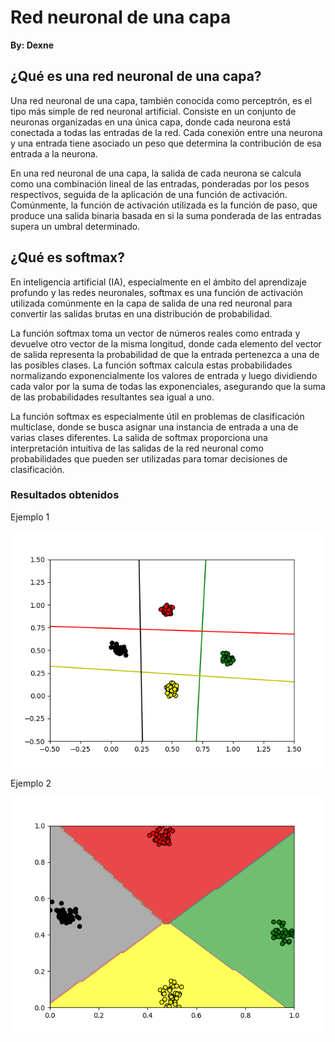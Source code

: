 # Red neuronal de una capa

**By: Dexne**

## ¿Qué es una red neuronal de una capa?

Una red neuronal de una capa, también conocida como perceptrón, es el tipo más simple de red neuronal artificial. Consiste en un conjunto de neuronas organizadas en una única capa, donde cada neurona está conectada a todas las entradas de la red. Cada conexión entre una neurona y una entrada tiene asociado un peso que determina la contribución de esa entrada a la neurona.

En una red neuronal de una capa, la salida de cada neurona se calcula como una combinación lineal de las entradas, ponderadas por los pesos respectivos, seguida de la aplicación de una función de activación. Comúnmente, la función de activación utilizada es la función de paso, que produce una salida binaria basada en si la suma ponderada de las entradas supera un umbral determinado.

## ¿Qué es softmax?

En inteligencia artificial (IA), especialmente en el ámbito del aprendizaje profundo y las redes neuronales, softmax es una función de activación utilizada comúnmente en la capa de salida de una red neuronal para convertir las salidas brutas en una distribución de probabilidad.

La función softmax toma un vector de números reales como entrada y devuelve otro vector de la misma longitud, donde cada elemento del vector de salida representa la probabilidad de que la entrada pertenezca a una de las posibles clases. La función softmax calcula estas probabilidades normalizando exponencialmente los valores de entrada y luego dividiendo cada valor por la suma de todas las exponenciales, asegurando que la suma de las probabilidades resultantes sea igual a uno.

La función softmax es especialmente útil en problemas de clasificación multiclase, donde se busca asignar una instancia de entrada a una de varias clases diferentes. La salida de softmax proporciona una interpretación intuitiva de las salidas de la red neuronal como probabilidades que pueden ser utilizadas para tomar decisiones de clasificación.

### Resultados obtenidos

Ejemplo 1

![Ejemplo 1](https://github.com/Dexne/Artificial_Intelligent_II/blob/main/T05/Figure_1.png)

Ejemplo 2

![Ejemplo 2](https://github.com/Dexne/Artificial_Intelligent_II/blob/main/T05/Figure_2.png)
